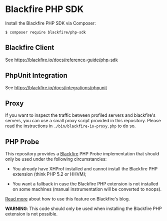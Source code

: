 Blackfire PHP SDK
=================

Install the Blackfire PHP SDK via Composer:

    $ composer require blackfire/php-sdk

Blackfire Client
----------------

See https://blackfire.io/docs/reference-guide/php-sdk

PhpUnit Integration
-------------------

See https://blackfire.io/docs/integrations/phpunit

Proxy
-----

If you want to inspect the traffic between profiled servers and blackfire's
servers, you can use a small proxy script provided in this repository. Please
read the instructions in `./bin/blackfire-io-proxy.php` to do so.

PHP Probe
---------

This repository provides a [Blackfire](https://blackfire.io/) PHP Probe
implementation that should only be used under the following circumstancies:

 * You already have XHProf installed and cannot install the Blackfire PHP
   extension (think PHP 5.2 or HHVM);

 * You want a fallback in case the Blackfire PHP extension is not installed on
   some machines (manual instrumentation will be converted to noops).

[Read more](http://blog.blackfire.io/blackfire-for-xhprof-users.html) about
how to use this feature on Blackfire's blog.

**WARNING**: This code should only be used when installing the Blackfire PHP
extension is not possible.
